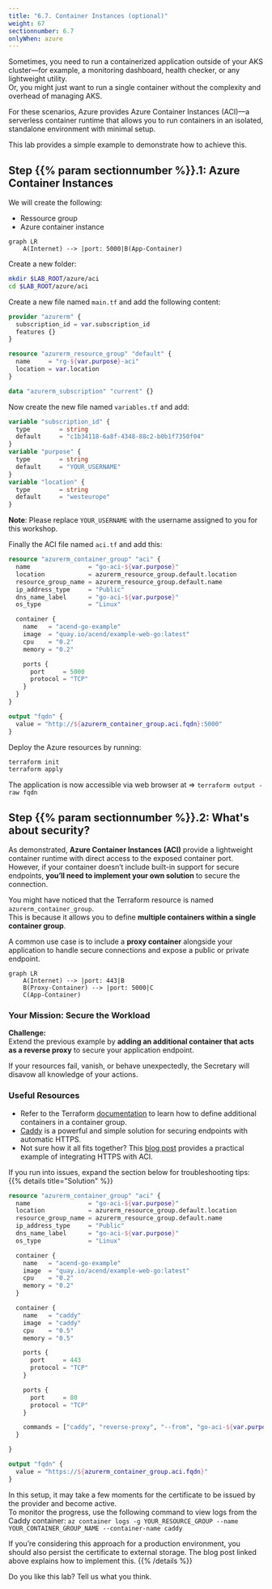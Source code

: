 ```yaml
---
title: "6.7. Container Instances (optional)"
weight: 67
sectionnumber: 6.7
onlyWhen: azure
---
```



Sometimes, you need to run a containerized application outside of your AKS cluster—for example, a monitoring dashboard,
health checker, or any lightweight utility.  
Or, you might just want to run a single container without the complexity and overhead of managing AKS.

For these scenarios, Azure provides Azure Container Instances (ACI)—a serverless container runtime that allows you to
run containers in an isolated, standalone environment with minimal setup.

This lab provides a simple example to demonstrate how to achieve this.


## Step {{% param sectionnumber %}}.1: Azure Container Instances

We will create the following:

* Ressource group
* Azure container instance

```mermaid
graph LR
    A(Internet) --> |port: 5000|B(App-Container)
```

Create a new folder:

```bash
mkdir $LAB_ROOT/azure/aci
cd $LAB_ROOT/azure/aci
```

Create a new file named `main.tf` and add the following content:
```terraform
provider "azurerm" {
  subscription_id = var.subscription_id
  features {}
}

resource "azurerm_resource_group" "default" {
  name     = "rg-${var.purpose}-aci"
  location = var.location
}

data "azurerm_subscription" "current" {}
```

Now create the new file named `variables.tf` and add:
```terraform
variable "subscription_id" {
  type        = string
  default     = "c1b34118-6a8f-4348-88c2-b0b1f7350f04"
}
variable "purpose" {
  type        = string
  default     = "YOUR_USERNAME"
}
variable "location" {
  type        = string
  default     = "westeurope"
}
```

**Note**: Please replace `YOUR_USERNAME` with the username assigned to you for this workshop.

Finally the ACI file named `aci.tf` and add this:
```terraform
resource "azurerm_container_group" "aci" {
  name                = "go-aci-${var.purpose}"
  location            = azurerm_resource_group.default.location
  resource_group_name = azurerm_resource_group.default.name
  ip_address_type     = "Public"
  dns_name_label      = "go-aci-${var.purpose}"
  os_type             = "Linux"

  container {
    name   = "acend-go-example"
    image  = "quay.io/acend/example-web-go:latest"
    cpu    = "0.2"
    memory = "0.2"

    ports {
      port     = 5000
      protocol = "TCP"
    }
  }
}

output "fqdn" {
  value = "http://${azurerm_container_group.aci.fqdn}:5000"
}
```

Deploy the Azure resources by running:

```bash
terraform init
terraform apply
```

The application is now accessible via web browser at => `terraform output -raw fqdn`


## Step {{% param sectionnumber %}}.2: What's about security?

As demonstrated, **Azure Container Instances (ACI)** provide a lightweight container runtime with direct access to
the exposed container port.  
However, if your container doesn’t include built-in support for secure endpoints,
**you’ll need to implement your own solution** to secure the connection.

You might have noticed that the Terraform resource is named `azurerm_container_group`.  
This is because it allows you to define **multiple containers within a single container group**.

A common use case is to include a **proxy container** alongside your application to handle secure connections and expose a public or private endpoint.

```mermaid
graph LR
    A(Internet) --> |port: 443|B
    B(Proxy-Container) --> |port: 5000|C
    C(App-Container)
```


### Your Mission: Secure the Workload

**Challenge:**  
Extend the previous example by **adding an additional container that acts as a reverse proxy** to secure your application endpoint.

If your resources fail, vanish, or behave unexpectedly, the Secretary will disavow all knowledge of your actions.


### Useful Resources

* Refer to the Terraform [documentation](https://registry.terraform.io/providers/hashicorp/azurerm/latest/docs/resources/container_group)
  to learn how to define additional containers in a container group.
* [Caddy](https://caddyserver.com/docs/) is a powerful and simple solution for securing endpoints with automatic HTTPS.
* Not sure how it all fits together? This [blog post](https://itnext.io/automatic-https-with-azure-container-instances-aci-4c4c8b03e8c9)
  provides a practical example of integrating HTTPS with ACI.

If you run into issues, expand the section below for troubleshooting tips:
{{% details title="Solution" %}}
```terraform
resource "azurerm_container_group" "aci" {
  name                = "go-aci-${var.purpose}"
  location            = azurerm_resource_group.default.location
  resource_group_name = azurerm_resource_group.default.name
  ip_address_type     = "Public"
  dns_name_label      = "go-aci-${var.purpose}"
  os_type             = "Linux"

  container {
    name   = "acend-go-example"
    image  = "quay.io/acend/example-web-go:latest"
    cpu    = "0.2"
    memory = "0.2"
  }

  container {
    name   = "caddy"
    image  = "caddy"
    cpu    = "0.5"
    memory = "0.5"

    ports {
      port     = 443
      protocol = "TCP"
    }

    ports {
      port     = 80
      protocol = "TCP"
    }

    commands = ["caddy", "reverse-proxy", "--from", "go-aci-${var.purpose}.westeurope.azurecontainer.io", "--to", "localhost:5000"]
  }

}

output "fqdn" {
  value = "https://${azurerm_container_group.aci.fqdn}"
}
```

In this setup, it may take a few moments for the certificate to be issued by the provider and become active.  
To monitor the progress, use the following command to view logs from the Caddy container:
`az container logs -g YOUR_RESOURCE_GROUP --name YOUR_CONTAINER_GROUP_NAME --container-name caddy`

If you’re considering this approach for a production environment, you should also persist the certificate to
external storage. The blog post linked above explains how to implement this.
{{% /details %}}

Do you like this lab? Tell us what you think.

